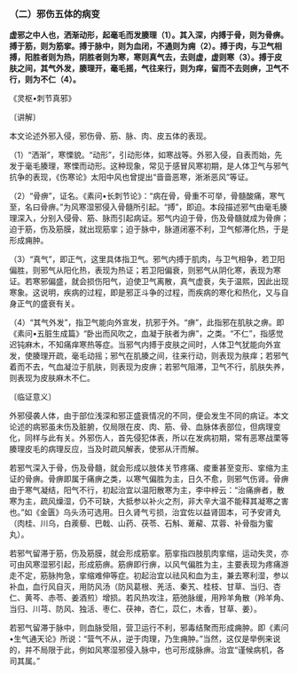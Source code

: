 ### （二）邪伤五体的病变

**虚邪之中人也，洒渐动形，起毫毛而发腠理（1）。其入深，内搏于骨，则为骨痹。搏于筋，则为筋挛。搏于脉中，则为血闭，不通则为痈（2）。搏于肉，与卫气相搏，阳胜者则为热，阴胜者则为寒，寒则真气去，去则虚，虚则寒（3）。搏于皮肤之间，其气外发，腠理开，毫毛摇，气往来行，则为痒，留而不去则痹，卫气不行，则为不仁（4）。**

《灵枢•刺节真邪》

〔讲解〕

本文论述外邪入侵，邪伤骨、筋、脉、肉、皮五体的表现。

（1）“洒渐”，寒慄貌。“动形”，引动形体，如寒战等。外邪入侵，自表而始，先发于毫毛腠理，寒慄而动形。这种现象，常见于感冒风寒初期，是人体卫气与邪气抗争的表现，《伤寒论》太阳中风也曾提出“啬啬恶寒，淅淅恶风”等证。

（2）“骨痹”，证名。《素问•长刺节论》：“病在骨，骨重不可举，骨髓酸痛，寒气至，名曰骨痹。”为风寒湿邪侵入骨髓所引起。“搏”，即迫。本段描述邪气由毫毛腠理深入，分别入侵骨、筋、脉而引起病证。邪气内迫于骨，伤及骨髓就成为骨痹；迫于筋，伤及筋膜，就出现筋挛；迫于脉中，脉道闭塞不利，卫气郁滞化热，于是形成痈肿。

（3）“真气”，即正气，这里具体指卫气。邪气内搏于肌肉，与卫气相争，若卫阳偏胜，则邪气从阳化热，表现为热证；若卫阳偏衰，则邪气从阴化寒，表现为寒证。若寒邪偏盛，就会损伤阳气，迫使卫气离散，真气虚衰，失于温熙，因此出现寒象。这说明，疾病的过程，即是邪正斗争的过程，而疾病的寒化和热化，又与自身正气的盛衰有关。

（4）“其气外发”，指卫气能向外宣发，抗邪于外。“痹”，此指邪在肌肤之痹。即《素问•五脏生成篇》“卧出而风吹之，血凝于肤者为痹”，之类。“不仁”，指感觉迟钝麻木，不知痛痒寒热等症。当邪气内搏于皮肤之间时，人体卫气犹能向外宣发，使腠理开疏，毫毛动摇；邪气在肌腠之间，往来行动，则表现为肤痒；若邪气着而不去，气血凝泣于肌肤，则表现为皮痹；若邪气阻滞，卫气不行，肌肤失养，则表现为皮肤麻木不仁。

〔临证意义〕

外邪侵袭人体，由于部位浅深和邪正盛衰情况的不同，便会发生不同的病证。本文论述的病邪虽未伤及脏腑，仅局限在皮、肉、筋、骨、血脉体表部位，但病理变化，同样与此有关。外邪伤人，首先侵犯体表，所以在发病初期，常有恶寒战栗等腠理皮毛的病理反应，当及时疏风解表，使邪从汗而解。

若邪气深入于骨，伤及骨髓，就会形成以肢体关节疼痛、痠重甚至变形、挛缩为主证的骨痹。骨痹即属于痛痹之类，以寒气偏胜为主，日久不愈，则邪气伤肾。骨痹由于寒气凝结，阳气不行，初起治宜以温阳散寒为主，李中梓云：“治痛痹者，散寒为主，疏风燥湿，仍不可缺，大抵参以补火之剂，非大辛大温不能释其凝寒之害也。”如《金匮》乌头汤可选用。日久肾气亏损，治宜佐以益肾固本，可予安肾丸（肉桂、川乌，白蒺藜、巴戟、山药、茯苓、石斛、萆薢、苁蓉、补骨脂为蜜丸）。

若邪气留滞于筋，伤及筋膜，就会形成筋挛。筋挛指四肢肌肉挛缩，运动失灵，亦可由风寒湿邪引起，形成筋痹。筋痹即行痹，以风气偏胜为主，主要表现为疼痛游走不定，筋脉拘急，挛缩难伸等症。初起治宜以祛风和血为主，兼去寒利湿，参以补血，血行风自灭，用防风汤（防风葛根、羌活、秦艽、桂枝、甘草、当归、杏仁、黄芩、赤苓、姜酒煎）增损。若风热攻注，筋弛脉缓，用羚羊角散（羚羊角、当归、川芎、防风、独活、枣仁、茯神，杏仁，苡仁，木香，甘草、姜）。

若邪气留滞于脉中，则血脉受阻，营卫运行不利，邪毒结聚而形成痈肿。即《素问•生气通天论》所说：“营气不从，逆于肉理，乃生痈肿。”当然，这仅是举例来说的，并不局限于此，例如风寒湿邪侵入脉中，也可形成脉痹。治宜“谨候病机，各司其属。”
